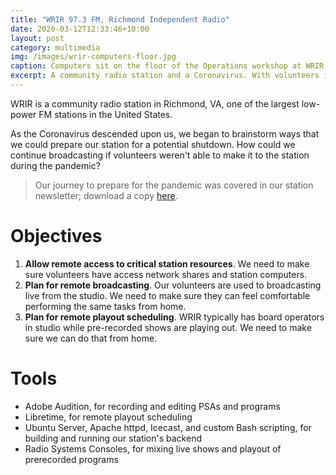 ```yaml
---
title: "WRIR 97.3 FM, Richmond Independent Radio"
date: 2020-03-12T12:33:46+10:00
layout: post
category: multimedia
img: /images/wrir-computers-floor.jpg
caption: Computers sit on the floor of the Operations workshop at WRIR, waiting to be repurposed (Zachary Klosko/WRIR)
excerpt: A community radio station and a Coronavirus. With volunteers in quarantine, how could we stay on the air? It's quite simple, really.
---
```


WRIR is a community radio station in Richmond, VA, one of the largest low-power FM stations in the United States.

As the Coronavirus descended upon us, we began to brainstorm ways that we could prepare our station for a potential shutdown. How could we continue broadcasting if volunteers weren't able to make it to the station during the pandemic?

> Our journey to prepare for the pandemic was covered in our station newsletter; download a
copy [here](/assets/pdfs/WRIR-Goes-Remote.pdf).

# Objectives

1. **Allow remote access to critical station resources**. We need to make sure volunteers have access network shares and station computers.
2. **Plan for remote broadcasting**. Our volunteers are used to broadcasting live from the studio. We need to make sure they can feel comfortable performing the same tasks from home.
3. **Plan for remote playout scheduling**. WRIR typically has board operators in studio while pre-recorded shows are playing out. We need to make sure we can do that from home.

# Tools

- Adobe Audition, for recording and editing PSAs and programs
- Libretime, for remote playout scheduling
- Ubuntu Server, Apache httpd, Icecast, and custom Bash scripting, for building and running our station's backend
- Radio Systems Consoles, for mixing live shows and playout of prerecorded programs